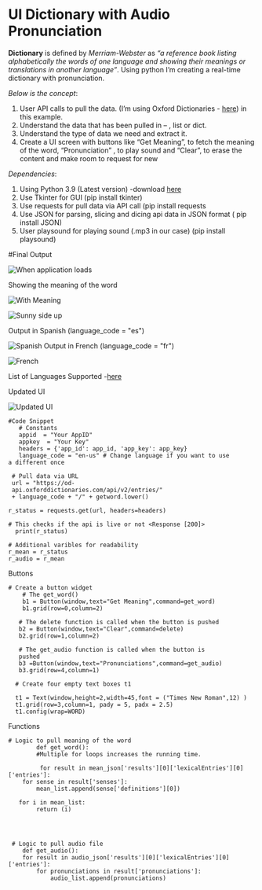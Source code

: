# UI Dictionary with Audio Pronunciation 


**Dictionary** is defined by *Merriam-Webster* as *“a reference book listing alphabetically the words of one language and showing their meanings or translations in another language”*. Using python I’m creating a real-time dictionary with pronunciation. 

*Below is the concept*: 
1.	User API calls to pull the data. (I’m using Oxford Dictionaries - [here](https://developer.oxforddictionaries.com/)) in this example.
2.	Understand the data that has been pulled in – <class type> , list or dict.
3.	Understand the type of data we need and extract it. 
4.	Create a UI screen with buttons like “Get Meaning”, to fetch the meaning of the word, “Pronunciation” , to play sound and “Clear”, to erase the content and make room to request for new


*Dependencies*: 
1.	Using Python 3.9 (Latest version) -download [here](https://www.python.org/downloads/)
2.	Use Tkinter for GUI (pip install tkinter)
3.	Use requests for pull data via API call (pip install requests
4.	Use JSON for parsing, slicing and dicing api data in JSON format ( pip install JSON)
5.	User playsound for playing sound (.mp3 in our case) (pip install playsound)


#Final Output 

![When application loads](https://dev-to-uploads.s3.amazonaws.com/uploads/articles/560abe6ng8h468flbb80.GIF)

Showing the meaning of the word

![With Meaning](https://dev-to-uploads.s3.amazonaws.com/uploads/articles/azj1yrpa55mq57afc25s.GIF)

![Sunny side up](https://dev-to-uploads.s3.amazonaws.com/uploads/articles/8ai3hmt8p45dm8la2bq7.GIF)

Output in Spanish (language_code = "es")

![Spanish](https://dev-to-uploads.s3.amazonaws.com/uploads/articles/y2cpr0m0qqp8wea9w0gy.GIF)
Output in French (language_code = "fr")

![French](https://dev-to-uploads.s3.amazonaws.com/uploads/articles/ohnpqw82t2nd8hqfqnl4.GIF)

List of Languages Supported -[here](https://developer.oxforddictionaries.com/documentation/language)

Updated UI 

![Updated UI](https://dev-to-uploads.s3.amazonaws.com/uploads/articles/ipweaglgderl8hwyhbs7.GIF)

	#Code Snippet 
       # Constants 
       appid  = "Your AppID"
       appkey  = "Your Key"
       headers = {'app_id': app_id, 'app_key': app_key}
       language_code = "en-us" # Change language if you want to use 
    a different once

     # Pull data via URL
     url = "https://od- 
     api.oxforddictionaries.com/api/v2/entries/" 
     + language_code + "/" + getword.lower()

    r_status = requests.get(url, headers=headers)
    
    # This checks if the api is live or not <Response [200]>
      print(r_status)

    # Additional varibles for readability
    r_mean = r_status
    r_audio = r_mean

           
Buttons

	# Create a button widget
        # The get_word() 
        b1 = Button(window,text="Get Meaning",command=get_word)
        b1.grid(row=0,column=2)

       # The delete function is called when the button is pushed
       b2 = Button(window,text="Clear",command=delete)
       b2.grid(row=1,column=2)

       # The get_audio function is called when the button is 
       pushed
       b3 =Button(window,text="Pronunciations",command=get_audio)
       b3.grid(row=4,column=1)

      # Create four empty text boxes t1

      t1 = Text(window,height=2,width=45,font = ("Times New Roman",12) )
      t1.grid(row=3,column=1, pady = 5, padx = 2.5)
      t1.config(wrap=WORD)


Functions 
	     
    # Logic to pull meaning of the word 
            def get_word(): 
            #Multiple for loops increases the running time.
             
             for result in mean_json['results'][0]['lexicalEntries'][0]['entries']:
        for sense in result['senses']:
            mean_list.append(sense['definitions'][0])

       for i in mean_list:
            return (i)




     # Logic to pull audio file
        def get_audio():
        for result in audio_json['results'][0]['lexicalEntries'][0]['entries']:
            for pronunciations in result['pronunciations']:
                audio_list.append(pronunciations)














 



